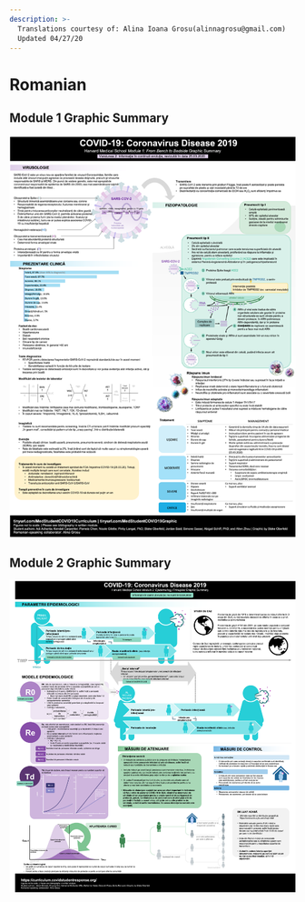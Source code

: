 ```yaml
---
description: >-
  Translations courtesy of: Alina Ioana Grosu(alinnagrosu@gmail.com)            
  Updated 04/27/20
---
```


# Romanian

## Module 1 Graphic Summary

![](../../.gitbook/assets/graphicsummary_romanian.png)

## Module 2 Graphic Summary

![](../../.gitbook/assets/graphicsummary2_romanian.png)

